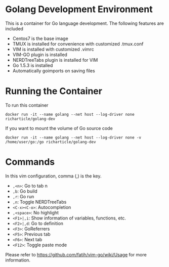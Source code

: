 # Golang Development Environment
This is a container for Go language development. The following features are included
- Centos7 is the base image
- TMUX is installed for convenience with customized .tmux.conf
- VIM is installed with customized .vimrc
- VIM-GO plugin is installed
- NERDTreeTabs plugin is installed for VIM
- Go 1.5.3 is installed
- Automatically goimports on saving files

# Running the Container
To run this container

    docker run -it --name golang --net host --log-driver none richarticle/golang-dev
    
If you want to mount the volume of Go source code

    docker run -it --name golang --net host --log-driver none -v /home/user/go:/go richarticle/golang-dev

# Commands
In this vim configuration, comma (,) is the <Leader> key.
- `,<n>`: Go to tab n
- `,b`: Go build
- `,r`: Go run
- `,n`: Toggle NERDTreeTabs
- `<C-x><C-o>`: Autocompletion
- `,<space>`: No highlight
- `<F1>|,i`: Show information of variables, functions, etc.
- `<F2>|,d`: Go to definition
- `<F3>`: GoReferrers
- `<F5>`: Previous tab
- `<F6>`: Next tab
- `<F12>`: Toggle paste mode

Please refer to https://github.com/fatih/vim-go/wiki/Usage for more information.
